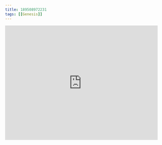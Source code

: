 ```yaml
---
title: 189508972231
tags: [[Genesis]]
---
```

<iframe allow="accelerometer; autoplay; clipboard-write; encrypted-media; gyroscope; picture-in-picture" allowfullscreen="" frameborder="0" height="375" id="youtube_iframe" src="https://www.youtube.com/embed/7X_3yOUKSOc?feature=oembed&amp;enablejsapi=1&amp;origin=https://safe.txmblr.com&amp;wmode=opaque" width="500"></iframe>